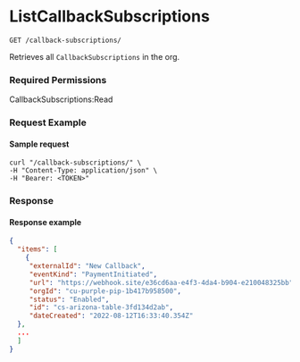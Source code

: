 # ListCallbackSubscriptions

`GET /callback-subscriptions/`

Retrieves all `CallbackSubscriptions` in the org.

### Required Permissions

CallbackSubscriptions:Read

### Request Example <a href="#request-example.1" id="request-example.1"></a>

#### Sample request <a href="#sample-request" id="sample-request"></a>

```shell
curl "/callback-subscriptions/" \
-H "Content-Type: application/json" \
-H "Bearer: <TOKEN>"
```

### Response <a href="#response" id="response"></a>

#### Response example <a href="#response-example" id="response-example"></a>

```json
{
  "items": [
    {
     "externalId": "New Callback",
     "eventKind": "PaymentInitiated",
     "url": "https://webhook.site/e36cd6aa-e4f3-4da4-b904-e210048325bb",
     "orgId": "cu-purple-pip-1b417b958500",
     "status": "Enabled",
     "id": "cs-arizona-table-3fd134d2ab",
     "dateCreated": "2022-08-12T16:33:40.354Z"
  },
  ...
  ]
}
```
